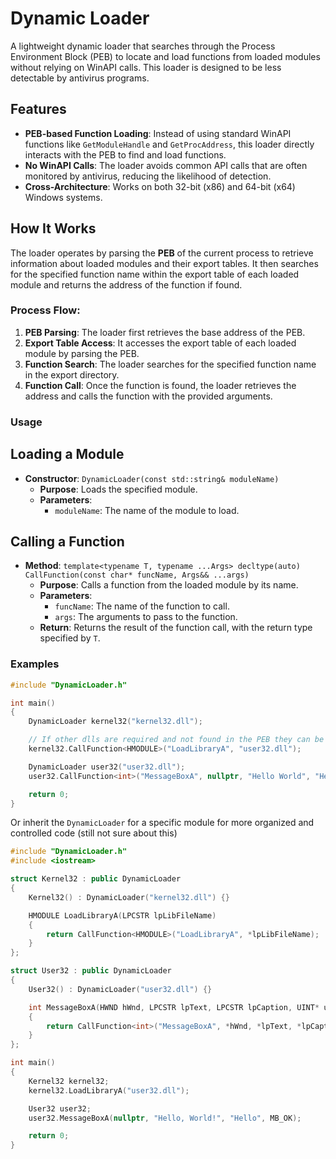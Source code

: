 # Dynamic Loader

A lightweight dynamic loader that searches through the Process Environment Block (PEB) to locate and load functions from loaded modules without relying on WinAPI calls. This loader is designed to be less detectable by antivirus programs.

## Features

- **PEB-based Function Loading**: Instead of using standard WinAPI functions like `GetModuleHandle` and `GetProcAddress`, this loader directly interacts with the PEB to find and load functions.
- **No WinAPI Calls**: The loader avoids common API calls that are often monitored by antivirus, reducing the likelihood of detection.
- **Cross-Architecture**: Works on both 32-bit (x86) and 64-bit (x64) Windows systems.

## How It Works

The loader operates by parsing the **PEB** of the current process to retrieve information about loaded modules and their export tables. It then searches for the specified function name within the export table of each loaded module and returns the address of the function if found.

### Process Flow:
1. **PEB Parsing**: The loader first retrieves the base address of the PEB.
2. **Export Table Access**: It accesses the export table of each loaded module by parsing the PEB.
3. **Function Search**: The loader searches for the specified function name in the export directory.
4. **Function Call**: Once the function is found, the loader retrieves the address and calls the function with the provided arguments.

### Usage

## **Loading a Module**
- **Constructor**: `DynamicLoader(const std::string& moduleName)`
  - **Purpose**: Loads the specified module.
  - **Parameters**: 
    - `moduleName`: The name of the module to load.

## **Calling a Function**
- **Method**: `template<typename T, typename ...Args> decltype(auto) CallFunction(const char* funcName, Args&& ...args)`
  - **Purpose**: Calls a function from the loaded module by its name.
  - **Parameters**: 
    - `funcName`: The name of the function to call.
    - `args`: The arguments to pass to the function.
  - **Return**: Returns the result of the function call, with the return type specified by `T`.

### Examples
```cpp
#include "DynamicLoader.h"

int main()
{
    DynamicLoader kernel32("kernel32.dll");

    // If other dlls are required and not found in the PEB they can be loaded like so:
    kernel32.CallFunction<HMODULE>("LoadLibraryA", "user32.dll");

    DynamicLoader user32("user32.dll");
    user32.CallFunction<int>("MessageBoxA", nullptr, "Hello World", "Hello", MB_OK);

    return 0;
}
```
Or inherit the `DynamicLoader` for a specific module for more organized and controlled code (still not sure about this)
```cpp
#include "DynamicLoader.h"
#include <iostream>

struct Kernel32 : public DynamicLoader
{
    Kernel32() : DynamicLoader("kernel32.dll") {}

    HMODULE LoadLibraryA(LPCSTR lpLibFileName)
    {
    	return CallFunction<HMODULE>("LoadLibraryA", *lpLibFileName);
    }
};

struct User32 : public DynamicLoader
{
    User32() : DynamicLoader("user32.dll") {}

    int MessageBoxA(HWND hWnd, LPCSTR lpText, LPCSTR lpCaption, UINT* uType)
    {
    	return CallFunction<int>("MessageBoxA", *hWnd, *lpText, *lpCaption, *uType);
    }
};

int main()
{
    Kernel32 kernel32;
    kernel32.LoadLibraryA("user32.dll");

    User32 user32;
    user32.MessageBoxA(nullptr, "Hello, World!", "Hello", MB_OK);

    return 0;
}
```

